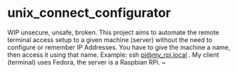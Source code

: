 # unix_connect_configurator
WIP
unsecure, unsafe, broken.
This project aims to automate the remote terminal access setup to a given machine (server) without the need to configure or remember IP Addresses. You have to give the machine a name, then access it using that name. Example: ssh pi@my_rpi.local . My client (terminal) uses Fedora, the server is a Raspbian RPi. 
~          
